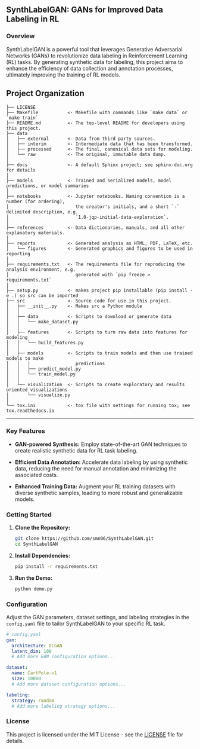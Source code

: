 ## SynthLabelGAN: GANs for Improved Data Labeling in RL

### Overview

SynthLabelGAN is a powerful tool that leverages Generative Adversarial Networks (GANs) to revolutionize data labeling in Reinforcement Learning (RL) tasks. By generating synthetic data for labeling, this project aims to enhance the efficiency of data collection and annotation processes, ultimately improving the training of RL models.

Project Organization
------------

    ├── LICENSE
    ├── Makefile           <- Makefile with commands like `make data` or `make train`
    ├── README.md          <- The top-level README for developers using this project.
    ├── data
    │   ├── external       <- Data from third party sources.
    │   ├── interim        <- Intermediate data that has been transformed.
    │   ├── processed      <- The final, canonical data sets for modeling.
    │   └── raw            <- The original, immutable data dump.
    │
    ├── docs               <- A default Sphinx project; see sphinx-doc.org for details
    │
    ├── models             <- Trained and serialized models, model predictions, or model summaries
    │
    ├── notebooks          <- Jupyter notebooks. Naming convention is a number (for ordering),
    │                         the creator's initials, and a short `-` delimited description, e.g.
    │                         `1.0-jqp-initial-data-exploration`.
    │
    ├── references         <- Data dictionaries, manuals, and all other explanatory materials.
    │
    ├── reports            <- Generated analysis as HTML, PDF, LaTeX, etc.
    │   └── figures        <- Generated graphics and figures to be used in reporting
    │
    ├── requirements.txt   <- The requirements file for reproducing the analysis environment, e.g.
    │                         generated with `pip freeze > requirements.txt`
    │
    ├── setup.py           <- makes project pip installable (pip install -e .) so src can be imported
    ├── src                <- Source code for use in this project.
    │   ├── __init__.py    <- Makes src a Python module
    │   │
    │   ├── data           <- Scripts to download or generate data
    │   │   └── make_dataset.py
    │   │
    │   ├── features       <- Scripts to turn raw data into features for modeling
    │   │   └── build_features.py
    │   │
    │   ├── models         <- Scripts to train models and then use trained models to make
    │   │   │                 predictions
    │   │   ├── predict_model.py
    │   │   └── train_model.py
    │   │
    │   └── visualization  <- Scripts to create exploratory and results oriented visualizations
    │       └── visualize.py
    │
    └── tox.ini            <- tox file with settings for running tox; see tox.readthedocs.io


--------



### Key Features

- **GAN-powered Synthesis:** Employ state-of-the-art GAN techniques to create realistic synthetic data for RL task labeling.
  
- **Efficient Data Annotation:** Accelerate data labeling by using synthetic data, reducing the need for manual annotation and minimizing the associated costs.

- **Enhanced Training Data:** Augment your RL training datasets with diverse synthetic samples, leading to more robust and generalizable models.

### Getting Started

1. **Clone the Repository:**
   ```bash
   git clone https://github.com/smn06/SynthLabelGAN.git
   cd SynthLabelGAN
   ```

2. **Install Dependencies:**
   ```bash
   pip install -r requirements.txt
   ```

3. **Run the Demo:**
   ```bash
   python demo.py
   ```

### Configuration

Adjust the GAN parameters, dataset settings, and labeling strategies in the `config.yaml` file to tailor SynthLabelGAN to your specific RL task.

```yaml
# config.yaml
gan:
  architecture: DCGAN
  latent_dim: 100
  # Add more GAN configuration options...

dataset:
  name: CartPole-v1
  size: 10000
  # Add more dataset configuration options...

labeling:
  strategy: random
  # Add more labeling strategy options...
```


### License

This project is licensed under the MIT License - see the [LICENSE](LICENSE) file for details.

